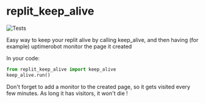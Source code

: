 # replit_keep_alive
![Tests](https://github.com/Reathe/replit_keep_alive/actions/workflows/tests.yml/badge.svg)

Easy way to keep your replit alive by calling keep_alive, and then having (for example) uptimerobot monitor the page it created

In your code:

```python
from replit_keep_alive import keep_alive
keep_alive.run()
```

Don't forget to add a monitor to the created page, so it gets visited every few minutes. As long it has visitors, it won't die ! 
